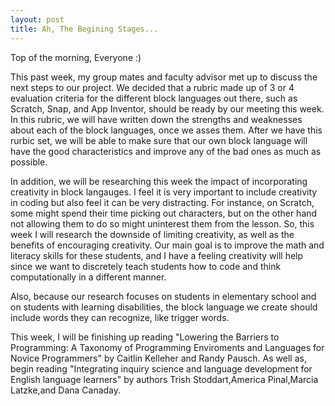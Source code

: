 ```yaml
---
layout: post
title: Ah, The Begining Stages...
---
```


Top of the morning, Everyone :) 

This past week, my group mates and faculty advisor met up to discuss the next steps to our project. We decided that a rubric made up of 3 or 4 evaluation criteria for the different block languages out there, such as Scratch, Snap, and App Inventor, should be ready by our meeting this week. In this rubric, we will have written down the strengths and weaknesses about each of the block languages, once we asses them. After we have this rurbic set, we will be able to make sure that our own block language will have the good characteristics and improve any of the bad ones as much as possible. 

In addition, we will be researching this week the impact of incorporating creativity in block langauges. I feel it is very important to include creativity in coding but also feel it can be very distracting. For instance, on Scratch, some might spend their time picking out characters, but on the other hand not allowing them to do so might uninterest them from the lesson. So, this week I will research the downside of limiting creativity, as well as the benefits of encouraging creativity. Our main goal is to improve the math and literacy skills for these students, and I have a feeling creativity will help since we want to discretely teach students how to code and think computationally in a different manner. 

Also, because our research focuses on students in elementary school and on students with learning disabilities, the block language we create should include words they can recognize, like trigger words. 

This week, I will be finishing up reading "Lowering the Barriers to Programming: A Taxonomy of Programming Enviroments and Languages for Novice Programmers" by Caitlin Kelleher and Randy Pausch. As well as, begin reading "Integrating inquiry science and language development for English language learners" by authors Trish Stoddart,America Pinal,Marcia Latzke,and Dana Canaday. 










